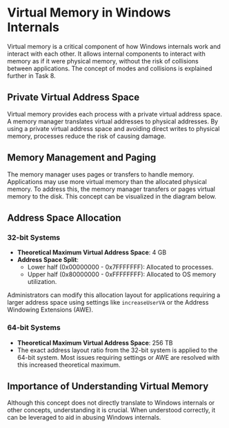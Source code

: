 # Virtual Memory in Windows Internals

Virtual memory is a critical component of how Windows internals work and interact with each other. It allows internal components to interact with memory as if it were physical memory, without the risk of collisions between applications. The concept of modes and collisions is explained further in Task 8.

## Private Virtual Address Space

Virtual memory provides each process with a private virtual address space. A memory manager translates virtual addresses to physical addresses. By using a private virtual address space and avoiding direct writes to physical memory, processes reduce the risk of causing damage.

## Memory Management and Paging

The memory manager uses pages or transfers to handle memory. Applications may use more virtual memory than the allocated physical memory. To address this, the memory manager transfers or pages virtual memory to the disk. This concept can be visualized in the diagram below.

## Address Space Allocation

### 32-bit Systems

- **Theoretical Maximum Virtual Address Space**: 4 GB  
- **Address Space Split**:  
    - Lower half (0x00000000 - 0x7FFFFFFF): Allocated to processes.  
    - Upper half (0x80000000 - 0xFFFFFFFF): Allocated to OS memory utilization.  

Administrators can modify this allocation layout for applications requiring a larger address space using settings like `increaseUserVA` or the Address Windowing Extensions (AWE).

### 64-bit Systems

- **Theoretical Maximum Virtual Address Space**: 256 TB  
- The exact address layout ratio from the 32-bit system is applied to the 64-bit system. Most issues requiring settings or AWE are resolved with this increased theoretical maximum.

## Importance of Understanding Virtual Memory

Although this concept does not directly translate to Windows internals or other concepts, understanding it is crucial. When understood correctly, it can be leveraged to aid in abusing Windows internals.